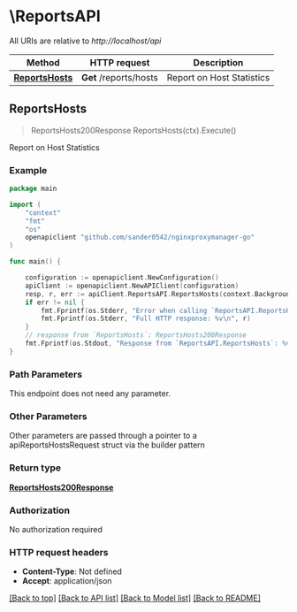 # \ReportsAPI

All URIs are relative to *http://localhost/api*

Method | HTTP request | Description
------------- | ------------- | -------------
[**ReportsHosts**](ReportsAPI.md#ReportsHosts) | **Get** /reports/hosts | Report on Host Statistics



## ReportsHosts

> ReportsHosts200Response ReportsHosts(ctx).Execute()

Report on Host Statistics

### Example

```go
package main

import (
	"context"
	"fmt"
	"os"
	openapiclient "github.com/sander0542/nginxproxymanager-go"
)

func main() {

	configuration := openapiclient.NewConfiguration()
	apiClient := openapiclient.NewAPIClient(configuration)
	resp, r, err := apiClient.ReportsAPI.ReportsHosts(context.Background()).Execute()
	if err != nil {
		fmt.Fprintf(os.Stderr, "Error when calling `ReportsAPI.ReportsHosts``: %v\n", err)
		fmt.Fprintf(os.Stderr, "Full HTTP response: %v\n", r)
	}
	// response from `ReportsHosts`: ReportsHosts200Response
	fmt.Fprintf(os.Stdout, "Response from `ReportsAPI.ReportsHosts`: %v\n", resp)
}
```

### Path Parameters

This endpoint does not need any parameter.

### Other Parameters

Other parameters are passed through a pointer to a apiReportsHostsRequest struct via the builder pattern


### Return type

[**ReportsHosts200Response**](ReportsHosts200Response.md)

### Authorization

No authorization required

### HTTP request headers

- **Content-Type**: Not defined
- **Accept**: application/json

[[Back to top]](#) [[Back to API list]](../README.md#documentation-for-api-endpoints)
[[Back to Model list]](../README.md#documentation-for-models)
[[Back to README]](../README.md)

